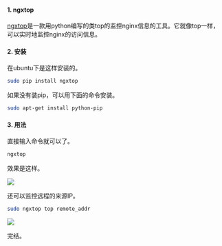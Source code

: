 #### 1. ngxtop

[ngxtop](https://github.com/lebinh/ngxtop)是一款用python编写的类top的监控nginx信息的工具。它就像top一样，可以实时地监控nginx的访问信息。

#### 2. 安装

在ubuntu下是这样安装的。

``` bash
sudo pip install ngxtop
```

如果没有装pip，可以用下面的命令安装。

``` bash
sudo apt-get install python-pip
```

#### 3. 用法

直接输入命令就可以了。

``` bash
ngxtop
```
效果是这样。

![](http://aliyun.rails365.net/uploads/photo/image/28/2015/f0efe3144d64751818a9b7b332237de6.png)

还可以监控远程的来源IP。

``` bash
sudo ngxtop top remote_addr
```

![](http://aliyun.rails365.net/uploads/photo/image/29/2015/ed2e17d963a4878f0a917d37390f982f.png)

完结。
